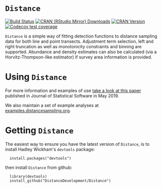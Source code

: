 `Distance`
==========

[![Build Status](https://travis-ci.org/DistanceDevelopment/Distance.svg?branch=master)](https://travis-ci.org/DistanceDevelopment/Distance)
[![CRAN (RStudio Mirror) Downloads](http://cranlogs.r-pkg.org/badges/Distance)](https://www.r-pkg.org/pkg/Distance)
[![CRAN Version](http://www.r-pkg.org/badges/version/Distance)](https://www.r-pkg.org/pkg/Distance)
 [![Codecov test coverage](https://codecov.io/gh/DistanceDevelopment/Distance/branch/master/graph/badge.svg)](https://codecov.io/gh/DistanceDevelopment/Distance?branch=master)

`Distance` is a simple way of fitting detection functions to distance sampling data for both line and point transects. Adjustment term selection, left and right truncation as well as monotonicity constraints and binning are supported. Abundance and density estimates can also be calculated (via a Horvitz-Thompson-like estimator) if survey area information is provided.

# Using `Distance`

For more information and examples of use [take a look at this paper](https://www.jstatsoft.org/article/view/v089i01) published in Journal of Statistical Software in May 2019.

We also maintain a set of example analyses at [examples.distancesampling.org](http://examples.distancesampling.org).

# Getting `Distance`

The easiest way to ensure you have the latest version of `Distance`, is to install Hadley Wickham's `devtools` package:

      install.packages("devtools")

then install `Distance` from github:

      library(devtools)
      install_github("DistanceDevelopment/Distance")


